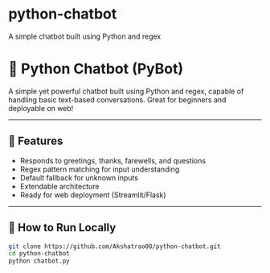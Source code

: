 # python-chatbot
A simple chatbot built using Python and regex
# 🤖 Python Chatbot (PyBot)

A simple yet powerful chatbot built using Python and regex, capable of handling basic text-based conversations. Great for beginners and deployable on web!

---

## 🧠 Features

- Responds to greetings, thanks, farewells, and questions
- Regex pattern matching for input understanding
- Default fallback for unknown inputs
- Extendable architecture
- Ready for web deployment (Streamlit/Flask)

---

## 🚀 How to Run Locally

```bash
git clone https://github.com/Akshatrao00/python-chatbot.git
cd python-chatbot
python chatbot.py
